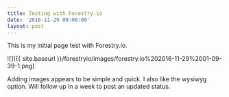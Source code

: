```yaml
---
title: Testing with Forestry.io
date: '2016-11-29 00:00:00'
layout: post
---
```

This is my initial page test with Forestry.io.

![]({{ site.baseurl }}/forestryio/images/forestry.io%202016-11-29%2001-09-39-1.png)

Adding images appears to be simple and quick. I also like the wysiwyg option. Will follow up in a week to post an updated status.
